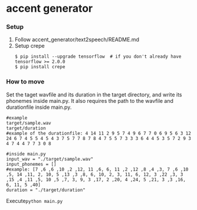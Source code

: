 # accent generator
### Setup
1. Follow accent_generator/text2speech/README.md
2. Setup crepe
    ```
    $ pip install --upgrade tensorflow  # if you don't already have tensorflow >= 2.0.0
    $ pip install crepe
    ```

### How to move
Set the taget wavfile and its duration in the target directory, and write its phonemes inside main.py. 
It also requires the path to the wavfile and durationfile inside main.py.
```
#example
target/sample.wav
target/duration
#example of the durationfile: 4 14 11 2 9 5 7 4 9 6 7 7 0 6 9 5 6 3 12 24 6 7 4 5 5 4 5 4 3 7 5 7 7 8 7 8 4 7 5 5 7 3 3 3 6 4 4 5 3 5 7 2 9 3 4 7 4 4 7 7 3 0 8
```
```
#inside main.py
input_wav = "./target/sample.wav"
input_phonemes = [] 
#example: [7 ,6 ,6 ,10 ,2 ,12, 11 ,6, 6, 11 ,2 ,12 ,8 ,4 ,3, 7 ,6 ,10 ,5, 14 ,11, 2, 10, 5 ,13 ,3 ,8, 6, 10, 2, 3, 11, 6, 12, 3 ,22 ,3, 3 ,15 ,4 ,11 ,5, 10 ,5 ,7, 3, 9, 3 ,17, 2 ,20, 4 ,24, 5 ,21, 3 ,3 ,16, 6, 11, 5 ,40]
duration = "./target/duration"
```
Execute`python main.py`
